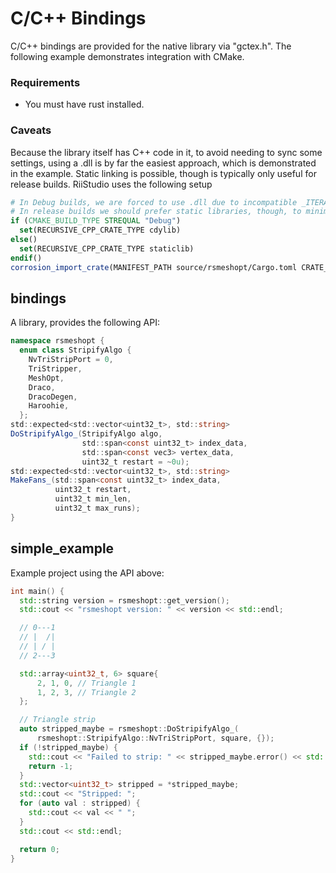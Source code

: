 # C/C++ Bindings

C/C++ bindings are provided for the native library via "gctex.h". The following example demonstrates integration with CMake.

### Requirements
- You must have rust installed.

### Caveats
Because the library itself has C++ code in it, to avoid needing to sync some settings, using a .dll is by far the easiest approach, which is demonstrated in the example. Static linking is possible, though is typically only useful for release builds. RiiStudio uses the following setup
```cmake
# In Debug builds, we are forced to use .dll due to incompatible _ITERATOR_DEBUG_LEVEL values: 0 in cc-rs via Rust and 2 in C++.
# In release builds we should prefer static libraries, though, to minimize failure points during the update process.
if (CMAKE_BUILD_TYPE STREQUAL "Debug")
  set(RECURSIVE_CPP_CRATE_TYPE cdylib)
else()
  set(RECURSIVE_CPP_CRATE_TYPE staticlib)
endif()
corrosion_import_crate(MANIFEST_PATH source/rsmeshopt/Cargo.toml CRATE_TYPES ${RECURSIVE_CPP_CRATE_TYPE} FLAGS --crate-type=${RECURSIVE_CPP_CRATE_TYPE})
```

## bindings
A library, provides the following API:
```cs
namespace rsmeshopt {
  enum class StripifyAlgo {
    NvTriStripPort = 0,
    TriStripper,
    MeshOpt,
    Draco,
    DracoDegen,
    Haroohie,
  };
std::expected<std::vector<uint32_t>, std::string>
DoStripifyAlgo_(StripifyAlgo algo,
				std::span<const uint32_t> index_data,
                std::span<const vec3> vertex_data,
				uint32_t restart = ~0u);
std::expected<std::vector<uint32_t>, std::string>
MakeFans_(std::span<const uint32_t> index_data,
		  uint32_t restart,
          uint32_t min_len,
		  uint32_t max_runs);
}
```

## simple_example
Example project using the API above:
```cpp
int main() {
  std::string version = rsmeshopt::get_version();
  std::cout << "rsmeshopt version: " << version << std::endl;

  // 0---1
  // |  /|
  // | / |
  // 2---3

  std::array<uint32_t, 6> square{
      2, 1, 0, // Triangle 1
      1, 2, 3, // Triangle 2
  };

  // Triangle strip
  auto stripped_maybe = rsmeshopt::DoStripifyAlgo_(
      rsmeshopt::StripifyAlgo::NvTriStripPort, square, {});
  if (!stripped_maybe) {
    std::cout << "Failed to strip: " << stripped_maybe.error() << std::endl;
    return -1;
  }
  std::vector<uint32_t> stripped = *stripped_maybe;
  std::cout << "Stripped: ";
  for (auto val : stripped) {
    std::cout << val << " ";
  }
  std::cout << std::endl;

  return 0;
}
```
